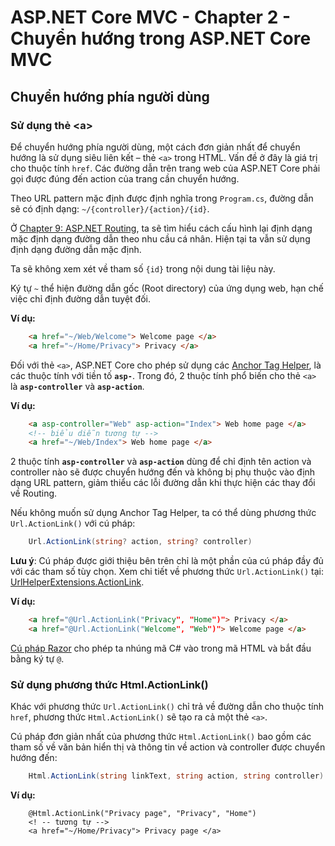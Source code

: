 # ASP.NET Core MVC - Chapter 2 - Chuyển hướng trong ASP.NET Core MVC

## Chuyển hướng phía người dùng
### Sử dụng thẻ \<a>

Để chuyển hướng phía người dùng, một cách đơn giản nhất để chuyển hướng là sử dụng siêu liên kết – thẻ `<a>` trong HTML.
Vấn đề ở đây là giá trị cho thuộc tính `href`. Các đường dẫn trên trang web của ASP.NET Core phải gọi được đúng đến action của trang cần chuyển hướng.

Theo URL pattern mặc định được định nghĩa trong `Program.cs`, đường dẫn sẽ có định dạng: `~/{controller}/{action}/{id}`. 

Ở [Chapter 9: ASP.NET Routing](), ta sẽ tìm hiểu cách cấu hình lại định dạng mặc định dạng đường dẫn theo nhu cầu cá nhân. Hiện tại ta vẫn sử dụng định dạng đường dẫn mặc định.

Ta sẽ không xem xét về tham số `{id}` trong nội dung tài liệu này.

Ký tự `~` thể hiện đường dẫn gốc (Root directory) của ứng dụng web, hạn chế việc chỉ định đường dẫn tuyệt đối.


**Ví dụ:**

```html
    <a href="~/Web/Welcome"> Welcome page </a>
    <a href="~/Home/Privacy"> Privacy </a>
```
Đối với thẻ `<a>`, ASP.NET Core cho phép sử dụng các [Anchor Tag Helper](https://learn.microsoft.com/en-us/aspnet/core/mvc/views/tag-helpers/built-in/anchor-tag-helper?view=aspnetcore-7.0), là các thuộc tính với tiền tố **`asp-`**. Trong đó, 2 thuộc tính phổ biến cho thẻ `<a>` là **`asp-controller`** và **`asp-action`**.

**Ví dụ:**

```html
    <a asp-controller="Web" asp-action="Index"> Web home page </a>
    <!-- biểu diễn tương tự -->
    <a href="~/Web/Index"> Web home page </a>
```
2 thuộc tính **`asp-controller`** và **`asp-action`** dùng để chỉ định tên action và controller nào sẽ được chuyển hướng đến và không bị phụ thuộc vào định dạng URL pattern, giảm thiểu các lỗi đường dẫn khi thực hiện các thay đổi về Routing.

Nếu không muốn sử dụng Anchor Tag Helper, ta có thể dùng phương thức `Url.ActionLink()` với cú pháp:

```csharp
    Url.ActionLink(string? action, string? controller)
```
**Lưu ý**: Cú pháp được giới thiệu bên trên chỉ là một phần của cú pháp đầy đủ với các tham số tùy chọn. Xem chi tiết về phương thức `Url.ActionLink()` tại: [UrlHelperExtensions.ActionLink](https://learn.microsoft.com/en-us/dotnet/api/microsoft.aspnetcore.mvc.urlhelperextensions.actionlink?view=aspnetcore-7.0).

**Ví dụ:**
```html
    <a href="@Url.ActionLink("Privacy", "Home")"> Privacy </a>
    <a href="@Url.ActionLink("Welcome", "Web")"> Welcome page </a>
```
[Cú pháp Razor]() cho phép ta nhúng mã C# vào trong mã HTML và bắt đầu bằng ký tự `@`.

### Sử dụng phương thức Html.ActionLink()
Khác với phương thức `Url.ActionLink()` chỉ trả về đường dẫn cho thuộc tính `href`, phương thức `Html.ActionLink()` sẽ tạo ra cả một thẻ `<a>`.

Cú pháp đơn giản nhất của phương thức `Html.ActionLink()` bao gồm các tham số về văn bản hiển thị và thông tin về action và controller được chuyển hướng đến:

```csharp
    Html.ActionLink(string linkText, string action, string controller)
```
**Ví dụ:**
```csharp, html
    @Html.ActionLink("Privacy page", "Privacy", "Home")
    <! -- tương tự -->
    <a href="~/Home/Privacy"> Privacy page </a>
```
